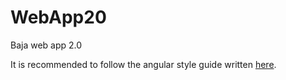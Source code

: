 # WebApp20
Baja web app 2.0

It is recommended to follow the angular style guide written [here](https://github.com/johnpapa/angular-styleguide/blob/master/a1/README.md).
